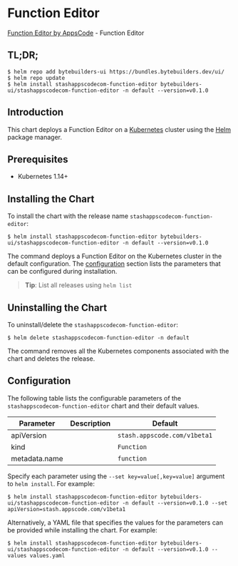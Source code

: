 # Function Editor

[Function Editor by AppsCode](https://byte.builders) - Function Editor

## TL;DR;

```console
$ helm repo add bytebuilders-ui https://bundles.bytebuilders.dev/ui/
$ helm repo update
$ helm install stashappscodecom-function-editor bytebuilders-ui/stashappscodecom-function-editor -n default --version=v0.1.0
```

## Introduction

This chart deploys a Function Editor on a [Kubernetes](http://kubernetes.io) cluster using the [Helm](https://helm.sh) package manager.

## Prerequisites

- Kubernetes 1.14+

## Installing the Chart

To install the chart with the release name `stashappscodecom-function-editor`:

```console
$ helm install stashappscodecom-function-editor bytebuilders-ui/stashappscodecom-function-editor -n default --version=v0.1.0
```

The command deploys a Function Editor on the Kubernetes cluster in the default configuration. The [configuration](#configuration) section lists the parameters that can be configured during installation.

> **Tip**: List all releases using `helm list`

## Uninstalling the Chart

To uninstall/delete the `stashappscodecom-function-editor`:

```console
$ helm delete stashappscodecom-function-editor -n default
```

The command removes all the Kubernetes components associated with the chart and deletes the release.

## Configuration

The following table lists the configurable parameters of the `stashappscodecom-function-editor` chart and their default values.

|   Parameter   | Description |           Default            |
|---------------|-------------|------------------------------|
| apiVersion    |             | `stash.appscode.com/v1beta1` |
| kind          |             | `Function`                   |
| metadata.name |             | `function`                   |


Specify each parameter using the `--set key=value[,key=value]` argument to `helm install`. For example:

```console
$ helm install stashappscodecom-function-editor bytebuilders-ui/stashappscodecom-function-editor -n default --version=v0.1.0 --set apiVersion=stash.appscode.com/v1beta1
```

Alternatively, a YAML file that specifies the values for the parameters can be provided while
installing the chart. For example:

```console
$ helm install stashappscodecom-function-editor bytebuilders-ui/stashappscodecom-function-editor -n default --version=v0.1.0 --values values.yaml
```
